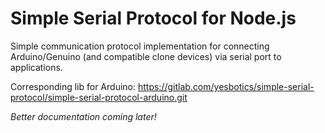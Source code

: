 # Simple Serial Protocol for Node.js

Simple communication protocol implementation for connecting Arduino/Genuino (and compatible clone devices) via serial port to applications.

Corresponding lib for Arduino:
https://gitlab.com/yesbotics/simple-serial-protocol/simple-serial-protocol-arduino.git


_Better documentation coming later!_
